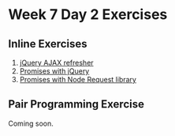 # Week 7 Day 2 Exercises

## Inline Exercises

1. [jQuery AJAX refresher](http://codepen.io/moose-horizons/pen/oLGOxA?editors=0010)
1. [Promises with jQuery](http://codepen.io/moose-horizons/pen/xOXZJv?editors=0010)
1. [Promises with Node Request library](request-promise/README.md)

## Pair Programming Exercise

Coming soon.
